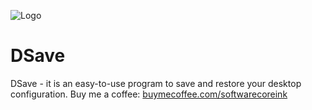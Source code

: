 ![Logo](https://user-images.githubusercontent.com/105108977/167253530-c27bd8c7-b636-43f1-85b6-9efce2d43a97.png)

# DSave
DSave - it is an easy-to-use program to save and restore your desktop configuration.
Buy me a coffee: [buymecoffee.com/softwarecoreink](buymecoffee.com/softwarecoreink)
